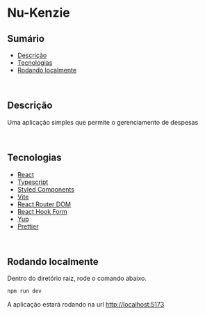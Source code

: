 # Nu-Kenzie

## Sumário

-   [Descrição](#descrição)
-   [Tecnologias](#tecnologias)
-   [Rodando localmente](#rodando-localmente)

<br/>

## Descrição

Uma aplicação simples que permite o gerenciamento de despesas

<br/>

## Tecnologias

-   [React](https://react.dev/)
-   [Typescript](https://www.typescriptlang.org/)
-   [Styled Components](https://styled-components.com/)
-   [Vite](https://vitejs.dev/)
-   [React Router DOM](https://reactrouter.com/en/main)
-   [React Hook Form](https://www.react-hook-form.com/)
-   [Yup](https://www.npmjs.com/package/yup)
-   [Prettier](https://prettier.io/)

<br/>

## Rodando localmente

Dentro do diretório raiz, rode o comando abaixo.

```bash
npm run dev
```

A aplicação estará rodando na url [http://localhost:5173](http://localhost:5173)

<br/>
